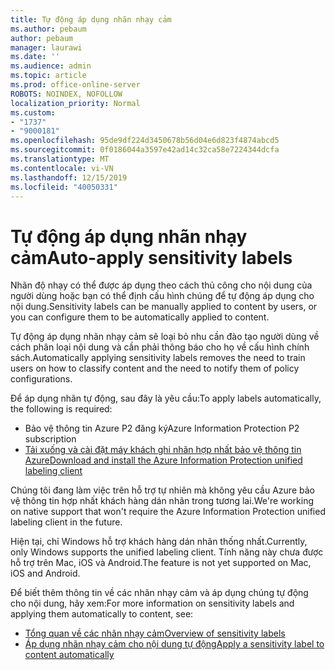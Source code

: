 ```yaml
---
title: Tự động áp dụng nhãn nhạy cảm
ms.author: pebaum
author: pebaum
manager: laurawi
ms.date: ''
ms.audience: admin
ms.topic: article
ms.prod: office-online-server
ROBOTS: NOINDEX, NOFOLLOW
localization_priority: Normal
ms.custom:
- "1737"
- "9000181"
ms.openlocfilehash: 95de9df224d3450678b56d04e6d823f4874abcd5
ms.sourcegitcommit: 0f0186044a3597e42ad14c32ca58e7224344dcfa
ms.translationtype: MT
ms.contentlocale: vi-VN
ms.lasthandoff: 12/15/2019
ms.locfileid: "40050331"
---
```

# <a name="auto-apply-sensitivity-labels"></a><span data-ttu-id="cb393-102">Tự động áp dụng nhãn nhạy cảm</span><span class="sxs-lookup"><span data-stu-id="cb393-102">Auto-apply sensitivity labels</span></span>

<span data-ttu-id="cb393-103">Nhãn độ nhạy có thể được áp dụng theo cách thủ công cho nội dung của người dùng hoặc bạn có thể định cấu hình chúng để tự động áp dụng cho nội dung.</span><span class="sxs-lookup"><span data-stu-id="cb393-103">Sensitivity labels can be manually applied to content by users, or you can configure them to be automatically applied to content.</span></span>

<span data-ttu-id="cb393-104">Tự động áp dụng nhãn nhạy cảm sẽ loại bỏ nhu cần đào tạo người dùng về cách phân loại nội dung và cần phải thông báo cho họ về cấu hình chính sách.</span><span class="sxs-lookup"><span data-stu-id="cb393-104">Automatically applying sensitivity labels removes the need to train users on how to classify content and the need to notify them of policy configurations.</span></span>

<span data-ttu-id="cb393-105">Để áp dụng nhãn tự động, sau đây là yêu cầu:</span><span class="sxs-lookup"><span data-stu-id="cb393-105">To apply labels automatically, the following is required:</span></span>

- <span data-ttu-id="cb393-106">Bảo vệ thông tin Azure P2 đăng ký</span><span class="sxs-lookup"><span data-stu-id="cb393-106">Azure Information Protection P2 subscription</span></span>
- [<span data-ttu-id="cb393-107">Tải xuống và cài đặt máy khách ghi nhãn hợp nhất bảo vệ thông tin Azure</span><span class="sxs-lookup"><span data-stu-id="cb393-107">Download and install the Azure Information Protection unified labeling client</span></span>](https://docs.microsoft.com/azure/information-protection/rms-client/install-unifiedlabelingclient-app)

<span data-ttu-id="cb393-108">Chúng tôi đang làm việc trên hỗ trợ tự nhiên mà không yêu cầu Azure bảo vệ thông tin hợp nhất khách hàng dán nhãn trong tương lai.</span><span class="sxs-lookup"><span data-stu-id="cb393-108">We're working on native support that won't require the Azure Information Protection unified labeling client in the future.</span></span>

<span data-ttu-id="cb393-109">Hiện tại, chỉ Windows hỗ trợ khách hàng dán nhãn thống nhất.</span><span class="sxs-lookup"><span data-stu-id="cb393-109">Currently, only Windows supports the unified labeling client.</span></span>  <span data-ttu-id="cb393-110">Tính năng này chưa được hỗ trợ trên Mac, iOS và Android.</span><span class="sxs-lookup"><span data-stu-id="cb393-110">The feature is not yet supported on Mac, iOS and Android.</span></span>

<span data-ttu-id="cb393-111">Để biết thêm thông tin về các nhãn nhạy cảm và áp dụng chúng tự động cho nội dung, hãy xem:</span><span class="sxs-lookup"><span data-stu-id="cb393-111">For more information on sensitivity labels and applying them automatically to content,  see:</span></span>

- [<span data-ttu-id="cb393-112">Tổng quan về các nhãn nhạy cảm</span><span class="sxs-lookup"><span data-stu-id="cb393-112">Overview of sensitivity labels</span></span>](https://docs.microsoft.com/office365/securitycompliance/sensitivity-labels)
- [<span data-ttu-id="cb393-113">Áp dụng nhãn nhạy cảm cho nội dung tự động</span><span class="sxs-lookup"><span data-stu-id="cb393-113">Apply a sensitivity label to content automatically</span></span>](https://docs.microsoft.com/office365/securitycompliance/apply_sensitivity_label_automatically)